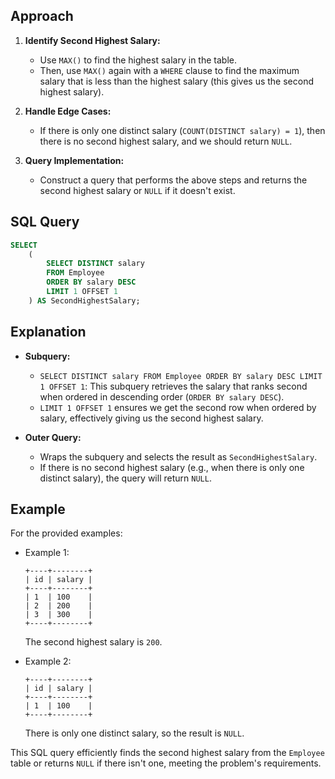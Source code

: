 ## Approach
1. **Identify Second Highest Salary:**
   - Use `MAX()` to find the highest salary in the table.
   - Then, use `MAX()` again with a `WHERE` clause to find the maximum salary that is less than the highest salary (this gives us the second highest salary).

2. **Handle Edge Cases:**
   - If there is only one distinct salary (`COUNT(DISTINCT salary) = 1`), then there is no second highest salary, and we should return `NULL`.

3. **Query Implementation:**
   - Construct a query that performs the above steps and returns the second highest salary or `NULL` if it doesn't exist.

## SQL Query
```sql
SELECT 
    (
        SELECT DISTINCT salary
        FROM Employee
        ORDER BY salary DESC
        LIMIT 1 OFFSET 1
    ) AS SecondHighestSalary;
```

## Explanation
- **Subquery:**
  - `SELECT DISTINCT salary FROM Employee ORDER BY salary DESC LIMIT 1 OFFSET 1`: This subquery retrieves the salary that ranks second when ordered in descending order (`ORDER BY salary DESC`).
  - `LIMIT 1 OFFSET 1` ensures we get the second row when ordered by salary, effectively giving us the second highest salary.

- **Outer Query:**
  - Wraps the subquery and selects the result as `SecondHighestSalary`.
  - If there is no second highest salary (e.g., when there is only one distinct salary), the query will return `NULL`.

## Example
For the provided examples:
- Example 1:
  ```
  +----+--------+
  | id | salary |
  +----+--------+
  | 1  | 100    |
  | 2  | 200    |
  | 3  | 300    |
  +----+--------+
  ```
  The second highest salary is `200`.

- Example 2:
  ```
  +----+--------+
  | id | salary |
  +----+--------+
  | 1  | 100    |
  +----+--------+
  ```
  There is only one distinct salary, so the result is `NULL`.

This SQL query efficiently finds the second highest salary from the `Employee` table or returns `NULL` if there isn't one, meeting the problem's requirements.
